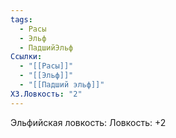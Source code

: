 ```yaml
---
tags:
  - Расы
  - Эльф
  - ПадшийЭльф
Ссылки:
  - "[[Расы]]"
  - "[[Эльф]]"
  - "[[Падший эльф]]"
ХЗ.Ловкость: "2"
---
```

Эльфийская ловкость:
Ловкость: +2










